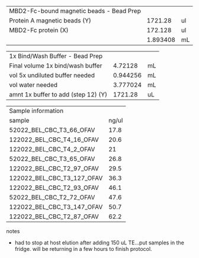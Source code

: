 |                                          |          |     |
| ---------------------------------------- | -------- | --- |
| MBD2-Fc-bound magnetic beads - Bead Prep |          |     |
| Protein A magnetic beads (Y)             | 1721.28  | ul  |
| MBD2-Fc protein (X)                      | 172.128  | ul  |
|                                          | 1.893408 | mL  |

|                                     |          |     |
| ----------------------------------- | -------- | --- |
| 1x Bind/Wash Buffer - Bead Prep     |          |     |
| Final volume 1x bind/wash buffer    | 4.72128  | mL  |
| vol 5x undiluted buffer needed      | 0.944256 | mL  |
| vol water needed                    | 3.777024 | mL  |
| amnt 1x buffer to add (step 12) (Y) | 1721.28  | uL  |



|                            |       |
| -------------------------- | ----- |
| Sample information         |       |
| sample                     | ng/ul |
| 52022_BEL_CBC_T3_66_OFAV   | 17.8  |
| 122022_BEL_CBC_T4_16_OFAV  | 20.6  |
| 122022_BEL_CBC_T4_2_OFAV   | 21    |
| 52022_BEL_CBC_T3_65_OFAV   | 26.8  |
| 122022_BEL_CBC_T2_97_OFAV  | 29.5  |
| 122022_BEL_CBC_T3_127_OFAV | 36.3  |
| 122022_BEL_CBC_T2_93_OFAV  | 46.1  |
| 52022_BEL_CBC_T2_72_OFAV   | 47.6  |
| 122022_BEL_CBC_T3_147_OFAV | 50.7  |
| 122022_BEL_CBC_T2_87_OFAV  | 62.2  |


notes
- had to stop at host elution after adding 150 uL TE...put samples in the fridge. will be returning in a few hours to finish protocol. 